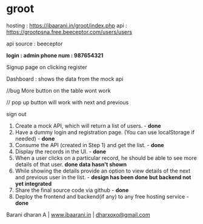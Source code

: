 # groot
hosting : https://ibaarani.in/groot/index.php
api : https://grootpsna.free.beeceptor.com/users/users

api source : beeceptor

**login : admin 
phone num : 987654321**
 
Signup page on clicking register 

Dashboard : shows the data from the mock api 


//bug More button  on the table wont work <just nedd to integrate the pop up which is down to  the table in more >

// pop up button will work with next and previous 

sign out 



1. Create a mock API, which will return a list of users. - **done**
2. Have a dummy login and registration page. (You can use localStorage if needed) - **done** 
3. Consume the API (created in Step 1) and get the list. - **done** 
4. Display the records in the UI. - **done** 
5. When a user clicks on a particular record, he should be able to see more details of that
user. **done data hasn't shown**    
6. While showing the details provide an option to view details of the next and previous user
in the list. - **design has been done but backend not yet integrated**
7. Share the final source code via github - **done**
8. Deploy the frontend and backend(if any) to any free hosting service - **done** 

Barani dharan A | www.ibaarani.in | dharxoxo@gmail.com

